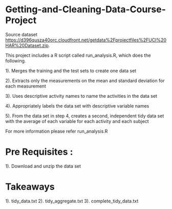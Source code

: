 Getting-and-Cleaning-Data-Course-Project
========================================

Source dataset https://d396qusza40orc.cloudfront.net/getdata%2Fprojectfiles%2FUCI%20HAR%20Dataset.zip.

This project includes a R script called run_analysis.R, which does the following. 

1). Merges the training and the test sets to create one data set

2). Extracts only the measurements on the mean and standard deviation for each measurement

3). Uses descriptive activity names to name the activities in the data set

4). Appropriately labels the data set with descriptive variable names

5). From the data set in step 4, creates a second, independent tidy data set with the average of each variable for each activity and each subject


For more information please refer run_analysis.R

Pre Requisites :
========================================

1). Download and unzip the data set


Takeaways
========================================

1). tidy_data.txt
2). tidy_aggregate.txt
3). complete_tidy_data.txt


